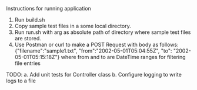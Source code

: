 Instructions for running application

1. Run build.sh
2. Copy sample test files in a some local directory.
3. Run run.sh with arg as absolute path of directory where sample test files are stored.
4. Use Postman or curl to make a POST Request with body as follows:
   {"filename":"sample1.txt", "from":"2002-05-01T05:04:55Z", "to": "2002-05-01T05:15:18Z"}
   where from and to are DateTime ranges for filtering file entries
   
   
TODO:
a. Add unit tests for Controller class
b. Configure logging to write logs to a file   

